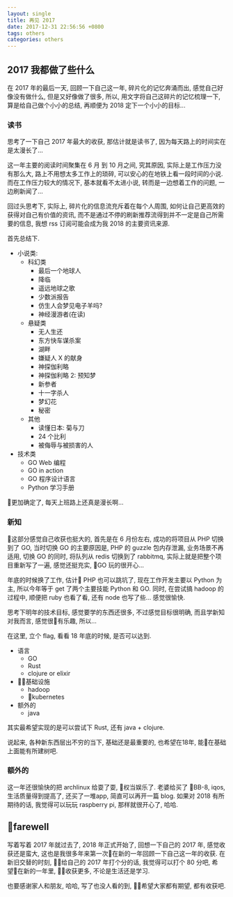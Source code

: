 ```yaml
---
layout: single
title: 再见 2017
date: 2017-12-31 22:56:56 +0800
tags: others
categories: others
---
```


## 2017 我都做了些什么

在 2017 年的最后一天, 回顾一下自己这一年, 碎片化的记忆奔涌而出, 感觉自己好像没有做什么, 但是又好像做了很多, 所以, 用文字将自己这碎片的记忆梳理一下, 算是给自己做个小小的总结, 再顺便为 2018 定下一个小小的目标...

<!-- more -->

### 读书

思考了一下自己 2017 年最大的收获, 那估计就是读书了, 因为每天路上的时间实在是太漫长了...

这一年主要的阅读时间聚集在 6 月 到 10 月之间, 究其原因, 实际上是工作压力没有那么大, 路上不用想太多工作上的琐碎, 可以安心的在地铁上看一段时间的小说. 而在工作压力较大的情况下, 基本就看不太进小说, 转而是一边想着工作的问题, 一边刷新闻了...

回过头思考下, 实际上, 碎片化的信息流充斥着在每个人周围, 如何让自己更高效的获得对自己有价值的资讯, 而不是通过不停的刷新推荐流得到并不一定是自己所需要的信息, 我想 rss 订阅可能会成为我 2018 的主要资讯来源.

首先总结下.

* 小说类:
    * 科幻类
        * 最后一个地球人
        * 降临
        * 遥远地球之歌
        * 少数派报告
        * 仿生人会梦见电子羊吗?
        * 神经漫游者(在读)
    * 悬疑类
        * 无人生还
        * 东方快车谋杀案
        * 湖畔
        * 嫌疑人 X 的献身
        * 神探伽利略
        * 神探伽利略 2: 预知梦
        * 新参者
        * 十一字杀人
        * 梦幻花
        * 秘密
    * 其他
        * 读懂日本: 菊与刀
        * 24 个比利
        * 被侮辱与被损害的人
* 技术类
    * GO Web 编程
    * GO in action
    * GO 程序设计语言
    * Python 学习手册

更加确定了, 每天上班路上还真是漫长啊...

### 新知

这部分感觉自己收获也挺大的, 首先是在 6 月份左右, 成功的将项目从 PHP 切换到了 GO, 当时切换 GO 的主要原因是, PHP 的 guzzle 包内存泄漏, 业务场景不再适用, 切换 GO 的同时, 将队列从 redis 切换到了 rabbitmq, 实际上就是把整个项目重新写了一遍, 感觉还挺充实, GO 玩的很开心...

年底的时候换了工作, 估计 PHP 也可以跳坑了, 现在工作开发主要以 Python 为主, 所以今年等于 get 了两个主要技能 Python 和 GO. 同时, 在尝试搞 hadoop 的过程中, 顺便把 ruby 也看了看, 还有 node 也写了些... 感觉很愉快.

思考下明年的技术目标, 感觉要学的东西还很多, 不过感觉目标很明确, 而且学新知对我而言, 感觉很有乐趣, 所以...

在这里, 立个 flag, 看看 18 年底的时候, 是否可以达到.

* 语言
    * GO
    * Rust
    * clojure or elixir
* 基础设施
    * hadoop
    * kubernetes
* 额外的
    * java

其实最希望实现的是可以尝试下 Rust, 还有 java + clojure.

说起来, 各种新东西层出不穷的当下, 基础还是最重要的, 也希望在18年, 能在基础上面能有所建树吧.

### 额外的

这一年还很愉快的把 archlinux 给耍了耍, 权当娱乐了. 老婆给买了 BB-8, iqos, 生活质量得到提高了, 还买了一堆app, 简直可以再开一篇 blog. 如果对 2018 有所期待的话, 我觉得可以玩玩 raspberry pi, 那样就很开心了, 哈哈.

## farewell

写着写着 2017 年就过去了, 2018 年正式开始了, 回想一下自己的 2017 年, 感觉收获还是蛮大, 这也是我很多年来第一次在新的一年回顾一下自己这一年的收获. 在新旧交替的时刻, 给自己的 2017 年打个分的话, 我觉得可以打个 80 分吧, 希望在新的一年里, 收获更多, 不论是生活还是学习.

也要感谢家人和朋友, 哈哈, 写了也没人看的到, 希望大家都有期望, 都有收获吧.